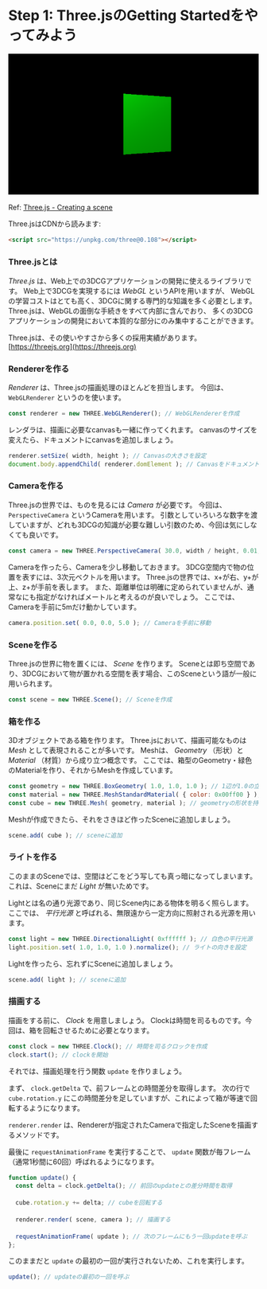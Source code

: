 # Step 1: Three.jsのGetting Startedをやってみよう

![capture](readme-images/capture.png)

Ref: [Three.js - Creating a scene](https://threejs.org/docs/index.html#manual/en/introduction/Creating-a-scene)

Three.jsはCDNから読みます:

```html
<script src="https://unpkg.com/three@0.108"></script>
```

### Three.jsとは

*Three.js* は、Web上での3DCGアプリケーションの開発に使えるライブラリです。
Web上で3DCGを実現するには *WebGL* というAPIを用いますが、
WebGLの学習コストはとても高く、3DCGに関する専門的な知識を多く必要とします。
Three.jsは、WebGLの面倒な手続きをすべて内部に含んでおり、
多くの3DCGアプリケーションの開発において本質的な部分にのみ集中することができます。

Three.jsは、その使いやすさから多くの採用実績があります。
[https://threejs.org](https://threejs.org)

### Rendererを作る

*Renderer* は、Three.jsの描画処理のほとんどを担当します。
今回は、 `WebGLRenderer` というのを使います。

```js
const renderer = new THREE.WebGLRenderer(); // WebGLRendererを作成
```

レンダラは、描画に必要なcanvasも一緒に作ってくれます。
canvasのサイズを変えたら、ドキュメントにcanvasを追加しましょう。

```js
renderer.setSize( width, height ); // Canvasの大きさを設定
document.body.appendChild( renderer.domElement ); // Canvasをドキュメントに追加
```

### Cameraを作る

Three.jsの世界では、ものを見るには *Camera* が必要です。
今回は、 `PerspectiveCamera` というCameraを用います。
引数としていろいろな数字を渡していますが、どれも3DCGの知識が必要な難しい引数のため、今回は気にしなくても良いです。

```js
const camera = new THREE.PerspectiveCamera( 30.0, width / height, 0.01, 20.0 ); // Cameraを作成
```

Cameraを作ったら、Cameraを少し移動しておきます。
3DCG空間内で物の位置を表すには、3次元ベクトルを用います。
Three.jsの世界では、x+が右、y+が上、z+が手前を表します。
また、距離単位は明確に定められていませんが、通常なにも指定がなければメートルと考えるのが良いでしょう。
ここでは、Cameraを手前に5mだけ動かしています。

```js
camera.position.set( 0.0, 0.0, 5.0 ); // Cameraを手前に移動
```

### Sceneを作る

Three.jsの世界に物を置くには、 *Scene* を作ります。
Sceneとは即ち空間であり、3DCGにおいて物が置かれる空間を表す場合、このSceneという語が一般に用いられます。

```js
const scene = new THREE.Scene(); // Sceneを作成
```

### 箱を作る

3Dオブジェクトである箱を作ります。
Three.jsにおいて、描画可能なものは *Mesh* として表現されることが多いです。
Meshは、 *Geometry* （形状）と *Material* （材質）から成り立つ概念です。
ここでは、箱型のGeometry・緑色のMaterialを作り、それからMeshを作成しています。

```js
const geometry = new THREE.BoxGeometry( 1.0, 1.0, 1.0 ); // 1辺が1.0の立方体のGeometry
const material = new THREE.MeshStandardMaterial( { color: 0x00ff00 } ); // 緑色のMaterial
const cube = new THREE.Mesh( geometry, material ); // geometryの形状を持ちmaterialの材質を持つものを作成
```

Meshが作成できたら、それをさきほど作ったSceneに追加しましょう。

```js
scene.add( cube ); // sceneに追加
```

### ライトを作る

このままのSceneでは、空間はどこをどう写しても真っ暗になってしまいます。
これは、Sceneにまだ *Light* が無いためです。

Lightとは名の通り光源であり、同じScene内にある物体を明るく照らします。
ここでは、 *平行光源* と呼ばれる、無限遠から一定方向に照射される光源を用います。

```js
const light = new THREE.DirectionalLight( 0xffffff ); // 白色の平行光源
light.position.set( 1.0, 1.0, 1.0 ).normalize(); // ライトの向きを設定
```

Lightを作ったら、忘れずにSceneに追加しましょう。

```js
scene.add( light ); // sceneに追加
```

### 描画する

描画をする前に、 *Clock* を用意しましょう。
Clockは時間を司るものです。今回は、箱を回転させるために必要となります。

```js
const clock = new THREE.Clock(); // 時間を司るクロックを作成
clock.start(); // clockを開始
```

それでは、描画処理を行う関数 `update` を作りましょう。

まず、 `clock.getDelta` で、前フレームとの時間差分を取得します。
次の行で `cube.rotation.y` にこの時間差分を足していますが、これによって箱が等速で回転するようになります。

`renderer.render` は、Rendererが指定されたCameraで指定したSceneを描画するメソッドです。

最後に `requestAnimationFrame` を実行することで、
`update` 関数が毎フレーム（通常1秒間に60回）呼ばれるようになります。

```js
function update() {
  const delta = clock.getDelta(); // 前回のupdateとの差分時間を取得

  cube.rotation.y += delta; // cubeを回転する

  renderer.render( scene, camera ); // 描画する

  requestAnimationFrame( update ); // 次のフレームにもう一回updateを呼ぶ
};
```

このままだと `update` の最初の一回が実行されないため、これを実行します。

```js
update(); // updateの最初の一回を呼ぶ
```
